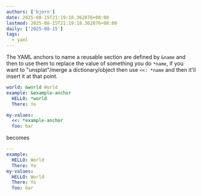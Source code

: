 ```yaml
---
authors: ['bjơrn']
date: 2025-08-15T21:19:18.362876+08:00
lastmod: 2025-08-15T21:19:18.362876+08:00
daily: ['2025-08-15']
tags:
  - yaml
---
```

The YAML anchors to name a reusable section are defined by `&name` and then to use them to replace the value of something you do `*name`, if you want to "unsplat"/merge a dictionary/object then use `<<: *name` and then it'll insert it at that point.

```yaml
world: &world World
example: &example-anchor
  HELLO: *world
  There: Yo

my-values:
  <<: *example-anchor
  foo: bar
```

becomes

```yaml
---
example:
  HELLO: World
  There: Yo
my-values:
  HELLO: World
  There: Yo
  foo: bar
```